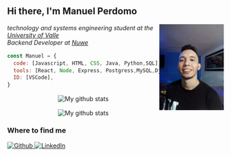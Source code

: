 
<h2> Hi there, I'm Manuel Perdomo </h2>

<img align='right' src="./img/perfil.jpeg" width="150" id="perfil">

<p><em>technology and systems engineering student at the <a href="https://www.univalle.edu.co/"> University of Valle </a></br>Backend Developer at <a 
href="https://nuwe.io">Nuwe</a></em></p>

 
```javascript
const Manuel = {
  code: [Javascript, HTML, CSS, Java, Python,SQL],
  tools: [React, Node, Express, Postgress,MySQL,Django],
  ID: [VSCode],
}
``` 

<p align="center">
  <img align="center" src="https://github-readme-stats.vercel.app/api?username=lonperman&theme=vue&show_icons=true" alt="My github stats" />
</p>

<p align="center">
  <img align="center" src="https://github-readme-stats.vercel.app/api/top-langs/?username=lonperman&layout=compact&theme=vue&langs_count=6" alt="My github stats"/>
</p>

<h3>Where to find me</h3>
<p>
  <a href="https://github.com/lonperman" target="_blank"><img alt="Github" src="https://img.shields.io/badge/GitHub-%2312100E.svg?&style=for-the-badge&logo=Github&logoColor=white" />
  <a href="https://www.linkedin.com/in/manuelperdomo-a0b60a175/" target="_blank"><img alt="LinkedIn" src="https://img.shields.io/badge/linkedin-%230077B5.svg?&style=for-the-badge&logo=linkedin&logoColor=white" />
</p>


 



<!--
**lonperman/lonperman** is a ✨ _special_ ✨ repository because its `README.md` (this file) appears on your GitHub profile.


